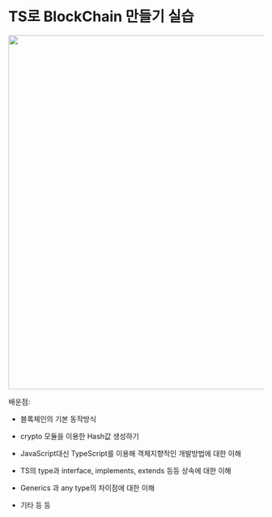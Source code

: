 # TS로 BlockChain 만들기 실습





<img title="" src="file:///C:/Users/Ungseo/AppData/Roaming/marktext/images/2023-06-20-16-27-41-image.png" alt="" width="699">





배운점:

- 블록체인의 기본 동작방식

- crypto 모듈을 이용한 Hash값 생성하기

- JavaScript대신 TypeScript를 이용해 객체지향적인 개발방법에 대한 이해

- TS의 type과 interface, implements, extends 등등 상속에 대한 이해

- Generics 과 any type의 차이점에 대한 이해 

- 기타 등 등 
